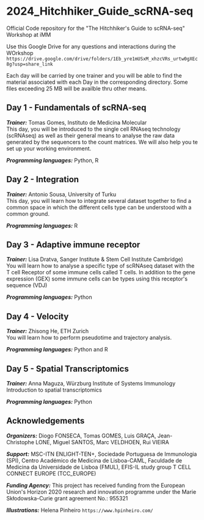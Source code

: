# 2024_Hitchhiker_Guide_scRNA-seq

Official Code repository for the "The Hitchhiker's Guide to scRNA-seq" Workshop at iMM

Use this Google Drive for any questions and interactions during the WOrkshop
`https://drive.google.com/drive/folders/1Eb_yre1mUSxM_xhzcVRs_urtw0gXEc8g?usp=share_link`

Each day will be carried by one trainer and you will be able to find the material associated with each Day in the corresponding directory.
Some files exceeding 25 MB will be availble thru other means. 

## Day 1 - Fundamentals of scRNA-seq 
**_Trainer:_** Tomas Gomes, Instituto de Medicina Molecular \
This day, you will be introduced to the single cell RNAseq technology (scRNAseq) as well as their general means to analyse the raw data generated by the sequencers to the count matrices. We will also help you te set up your working environment.

**_Programming languages:_** Python, R

## Day 2 - Integration
**_Trainer:_** Antonio Sousa, University of Turku \
This day, you will learn how to integrate several dataset together to find a common space in which the different cells type can be understood with a common ground.

**_Programming languages:_** R

## Day 3 - Adaptive immune receptor
**_Trainer:_** Lisa Dratva, Sanger Institute & Stem Cell Institute Cambridge) \
You will learn how to analyse a specific type of scRNAseq dataset with the T cell Receptor of some immune cells called T cells. In addition to the gene expression (GEX) some immune cells can be types using this receptor's sequence (VDJ)

**_Programming languages:_** Python

## Day 4 - Velocity 
**_Trainer:_** Zhisong He, ETH Zurich \
You will learn how to perform pseudotime and trajectory analysis.

**_Programming languages:_** Python and R

## Day 5 - Spatial Transcriptomics 
**_Trainer:_** Anna Maguza, Würzburg Institute of Systems Immunology \
Introduction to spatial transcriptomics

**_Programming languages:_** Python


## Acknowledgements

**_Organizers:_** Diogo FONSECA, Tomas GOMES, Luis GRAÇA, Jean-Christophe LONE, Miguel SANTOS, Marc VELDHOEN, Rui VIEIRA

**_Support:_** MSC-ITN ENLIGHT-TEN+, Sociedade Portuguesa de Immunologia (SPI), Centro Académico de Medicina de Lisboa-CAML, Faculdade de Medicina da Universidade de Lisboa (FMUL), EFIS-IL study group T CELL CONNECT EUROPE (TCC_EUROPE)

**_Funding Agency:_** This project has received funding from the European Union's Horizon 2020 research and innovation programme under the Marie Skłodowska-Curie grant agreement No.: 955321

**_Illustrations:_** Helena Pinheiro `https://www.hpinheiro.com/`



